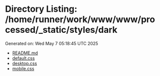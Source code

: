 # Directory Listing: /home/runner/work/www/www/processed/_static/styles/dark
Generated on: Wed May  7 05:18:45 UTC 2025

- [README.md](README.md)
- [default.css](default.css)
- [desktop.css](desktop.css)
- [mobile.css](mobile.css)
